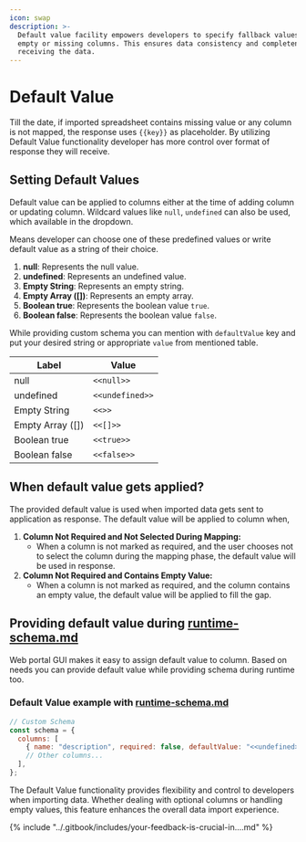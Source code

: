 ```yaml
---
icon: swap
description: >-
  Default value facility empowers developers to specify fallback values for
  empty or missing columns. This ensures data consistency and completeness while
  receiving the data.
---
```


# Default Value

Till the date, if imported spreadsheet contains missing value or any column is not mapped, the response uses `{{key}}` as placeholder. By utilizing Default Value functionality developer has more control over format of response they will receive.

## Setting Default Values

Default value can be applied to columns either at the time of adding column or updating column. Wildcard values like `null`, `undefined` can also be used, which available in the dropdown.

Means developer can choose one of these predefined values or write default value as a string of their choice.

1. **null**: Represents the null value.
2. **undefined**: Represents an undefined value.
3. **Empty String**: Represents an empty string.
4. **Empty Array (\[])**: Represents an empty array.
5. **Boolean true**: Represents the boolean value `true`.
6. **Boolean false**: Represents the boolean value `false`.

While providing custom schema you can mention with `defaultValue` key and put your desired string or appropriate `value` from mentioned table.

| Label             | Value           |
| ----------------- | --------------- |
| null              | `<<null>>`      |
| undefined         | `<<undefined>>` |
| Empty String      | `<<>>`          |
| Empty Array (\[]) | `<<[]>>`        |
| Boolean true      | `<<true>>`      |
| Boolean false     | `<<false>>`     |

## When default value gets applied?

The provided default value is used when imported data gets sent to application as response. The default value will be applied to column when,

1. **Column Not Required and Not Selected During Mapping:**
   * When a column is not marked as required, and the user chooses not to select the column during the mapping phase, the default value will be used in response.
2. **Column Not Required and Contains Empty Value:**
   * When a column is not marked as required, and the column contains an empty value, the default value will be applied to fill the gap.

## Providing default value during [runtime-schema.md](runtime-schema.md "mention")

Web portal GUI makes it easy to assign default value to column.  Based on needs you can provide default value while providing schema during runtime too.

### Default Value example with [runtime-schema.md](runtime-schema.md "mention")

```javascript
// Custom Schema
const schema = {
  columns: [
    { name: "description", required: false, defaultValue: "<<undefined>>" },
    // Other columns...
  ],
};
```

The Default Value functionality provides flexibility and control to developers when importing data. Whether dealing with optional columns or handling empty values, this feature enhances the overall data import experience.

{% include "../.gitbook/includes/your-feedback-is-crucial-in....md" %}
